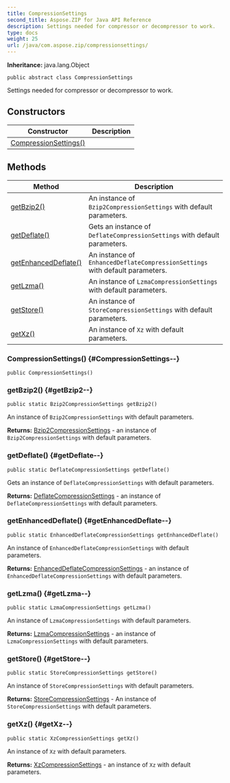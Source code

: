 ```yaml
---
title: CompressionSettings
second_title: Aspose.ZIP for Java API Reference
description: Settings needed for compressor or decompressor to work.
type: docs
weight: 25
url: /java/com.aspose.zip/compressionsettings/
---
```


**Inheritance:**
java.lang.Object
```
public abstract class CompressionSettings
```

Settings needed for compressor or decompressor to work.
## Constructors

| Constructor | Description |
| --- | --- |
| [CompressionSettings()](#CompressionSettings--) |  |
## Methods

| Method | Description |
| --- | --- |
| [getBzip2()](#getBzip2--) | An instance of `Bzip2CompressionSettings` with default parameters. |
| [getDeflate()](#getDeflate--) | Gets an instance of `DeflateCompressionSettings` with default parameters. |
| [getEnhancedDeflate()](#getEnhancedDeflate--) | An instance of `EnhancedDeflateCompressionSettings` with default parameters. |
| [getLzma()](#getLzma--) | An instance of `LzmaCompressionSettings` with default parameters. |
| [getStore()](#getStore--) | An instance of `StoreCompressionSettings` with default parameters. |
| [getXz()](#getXz--) | An instance of `Xz` with default parameters. |
### CompressionSettings() {#CompressionSettings--}
```
public CompressionSettings()
```


### getBzip2() {#getBzip2--}
```
public static Bzip2CompressionSettings getBzip2()
```


An instance of `Bzip2CompressionSettings` with default parameters.

**Returns:**
[Bzip2CompressionSettings](../../com.aspose.zip/bzip2compressionsettings) - an instance of `Bzip2CompressionSettings` with default parameters.
### getDeflate() {#getDeflate--}
```
public static DeflateCompressionSettings getDeflate()
```


Gets an instance of `DeflateCompressionSettings` with default parameters.

**Returns:**
[DeflateCompressionSettings](../../com.aspose.zip/deflatecompressionsettings) - an instance of `DeflateCompressionSettings` with default parameters.
### getEnhancedDeflate() {#getEnhancedDeflate--}
```
public static EnhancedDeflateCompressionSettings getEnhancedDeflate()
```


An instance of `EnhancedDeflateCompressionSettings` with default parameters.

**Returns:**
[EnhancedDeflateCompressionSettings](../../com.aspose.zip/enhanceddeflatecompressionsettings) - an instance of `EnhancedDeflateCompressionSettings` with default parameters.
### getLzma() {#getLzma--}
```
public static LzmaCompressionSettings getLzma()
```


An instance of `LzmaCompressionSettings` with default parameters.

**Returns:**
[LzmaCompressionSettings](../../com.aspose.zip/lzmacompressionsettings) - an instance of `LzmaCompressionSettings` with default parameters.
### getStore() {#getStore--}
```
public static StoreCompressionSettings getStore()
```


An instance of `StoreCompressionSettings` with default parameters.

**Returns:**
[StoreCompressionSettings](../../com.aspose.zip/storecompressionsettings) - An instance of `StoreCompressionSettings` with default parameters.
### getXz() {#getXz--}
```
public static XzCompressionSettings getXz()
```


An instance of `Xz` with default parameters.

**Returns:**
[XzCompressionSettings](../../com.aspose.zip/xzcompressionsettings) - an instance of `Xz` with default parameters.

